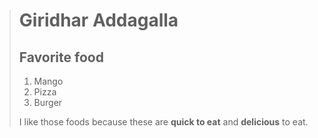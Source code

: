 ># Giridhar Addagalla
>## Favorite  food
>
> 1. Mango
> 2. Pizza
> 3. Burger
>
>I like those foods because these are **quick to eat** and **delicious** to eat.

    




 
